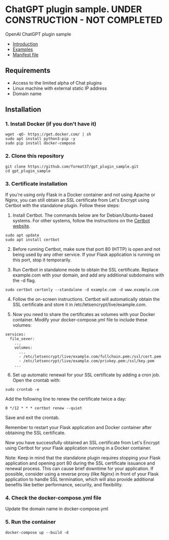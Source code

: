 # ChatGPT plugin sample. UNDER CONSTRUCTION - NOT COMPLETED
OpenAI ChatGPT plugin sample  
* [Introduction](https://platform.openai.com/docs/plugins/introduction)
* [Examples](https://platform.openai.com/docs/plugins/examples)
* [Manifest file](https://platform.openai.com/docs/plugins/getting-started/plugin-manifest)  
## Requirements
* Access to the limited alpha of Chat plugins
* Linux machine with external static IP address
* Domain name
## Installation
### 1. Install Docker (if you don't have it)
```
wget -qO- https://get.docker.com/ | sh
sudo apt install python3-pip -y
sudo pip install docker-compose
```
### 2. Clone this repository
```
git clone https://github.com/format37/gpt_plugin_sample.git
cd gpt_plugin_sample
```
### 3. Certificate installation
If you're using only Flask in a Docker container and not using Apache or Nginx, you can still obtain an SSL certificate from Let's Encrypt using Certbot with the standalone plugin. Follow these steps:  
  
1. Install Certbot. The commands below are for Debian/Ubuntu-based systems. For other systems, follow the instructions on the [Certbot website](https://certbot.eff.org/instructions).  
```
sudo apt update
sudo apt install certbot
```
2. Before running Certbot, make sure that port 80 (HTTP) is open and not being used by any other service. If your Flask application is running on this port, stop it temporarily.  
  
3. Run Certbot in standalone mode to obtain the SSL certificate. Replace example.com with your domain, and add any additional subdomains with the -d flag.
```
sudo certbot certonly --standalone -d example.com -d www.example.com
```
4. Follow the on-screen instructions. Certbot will automatically obtain the SSL certificate and store it in /etc/letsencrypt/live/example.com.  
  
5. Now you need to share the certificates as volumes with your Docker container. Modify your docker-compose.yml file to include these volumes:
```
services:
  file_sever:
    ...
    volumes:
      ...
      - /etc/letsencrypt/live/example.com/fullchain.pem:/ssl/cert.pem
      - /etc/letsencrypt/live/example.com/privkey.pem:/ssl/key.pem
    ...
```
6. Set up automatic renewal for your SSL certificate by adding a cron job. Open the crontab with:
```
sudo crontab -e
```
Add the following line to renew the certificate twice a day:
```
0 */12 * * * certbot renew --quiet
```
Save and exit the crontab.  
  
Remember to restart your Flask application and Docker container after obtaining the SSL certificate.  
  
Now you have successfully obtained an SSL certificate from Let's Encrypt using Certbot for your Flask application running in a Docker container.  
  
Note: Keep in mind that the standalone plugin requires stopping your Flask application and opening port 80 during the SSL certificate issuance and renewal process. This can cause brief downtime for your application. If possible, consider using a reverse proxy (like Nginx) in front of your Flask application to handle SSL termination, which will also provide additional benefits like better performance, security, and flexibility.  
  
### 4. Check the docker-compose.yml file
Update the domain name in docker-compose.yml
### 5. Run the container
```
docker-compose up --build -d
```